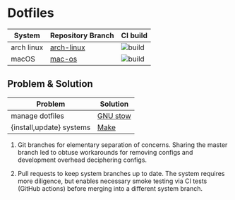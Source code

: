 # Dotfiles

| System     | Repository Branch | CI build                   |
|------------|-------------------|----------------------------|
| arch linux | [arch-linux]      | ![build][arch-linux build] |
| macOS      | [mac-os]          | ![build][mac-os build]     |

## Problem & Solution

| Problem                  | Solution         |
|--------------------------|------------------|
| manage dotfiles          | [GNU stow]       |
| {install,update} systems | [Make](Makefile) |

1. Git branches for elementary separation of concerns. Sharing the master branch
   led to obtuse workarounds for removing configs and development overhead
   deciphering configs.

1. Pull requests to keep system branches up to date. The system requires more
   diligence, but enables necessary smoke testing via CI tests (GitHub actions)
   before merging into a different system branch.

[arch-linux]: https://github.com/vladdoster/dotfiles/tree/arch-linux
[arch-linux build]: https://github.com/vladdoster/dotfiles/workflows/Arch%20Linux/badge.svg
[mac-os]: https://github.com/vladdoster/dotfiles/tree/mac-os 
[mac-os build]: https://github.com/vladdoster/dotfiles/workflows/MacOS/badge.svg
[GNU stow]: https://www.gnu.org/software/stow/
